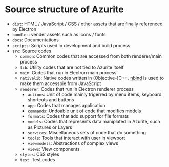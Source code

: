 # Source structure of Azurite

* `dist`: HTML / JavaScript / CSS / other assets that are finally referenced by Electron
* `bundles`: vender assets such as icons / fonts
* `docs`: Documentations
* `scripts`: Scripts used in development and build process
* `src`: Source codes
  * `common`: Common codes that are accessed from both renderer/main process
  * `lib`: Utility codes that are not tied to Azurite itself
  * `main`: Codes that run in Electron main process
  * `nativelib`: Native codes written in (Objective-)C++. [nbind](https://github.com/charto/nbind) is used to make them accessbie from JavaScript
  * `renderer`: Codes that run in Electron renderer process
    * `actions`: Unit of code mainly trigerred by menu items, keyboard shortcuts and buttons
    * `app`: Codes that manages application
    * `commands`: Undoable unit of code that modifies models
    * `formats`: Codes that add support for file formats
    * `models`: Codes that represents data maniplated in Azurite, such as Pictures or Layers
    * `services`: Miscellaneous sets of code that do something
    * `tools`: Tools that interact with user in viewport
    * `viewmodels`: Abstractions of complex views
    * `views`: View components
  * `styles`: CSS styles
  * `test`: Test codes
